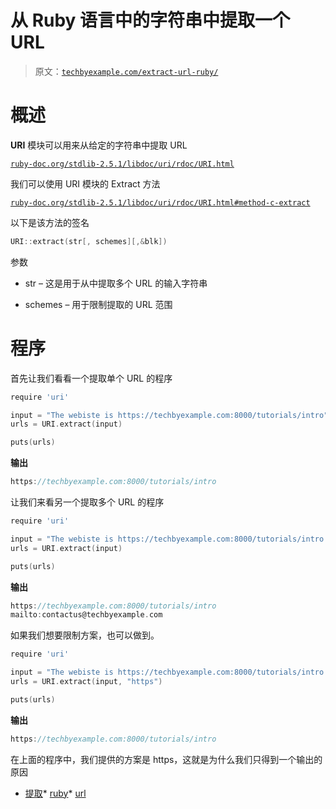 # 从 Ruby 语言中的字符串中提取一个 URL

> 原文：[`techbyexample.com/extract-url-ruby/`](https://techbyexample.com/extract-url-ruby/)

# **概述**

**URI** 模块可以用来从给定的字符串中提取 URL

[`ruby-doc.org/stdlib-2.5.1/libdoc/uri/rdoc/URI.html`](https://ruby-doc.org/stdlib-2.5.1/libdoc/uri/rdoc/URI.html)

我们可以使用 URI 模块的 Extract 方法

[`ruby-doc.org/stdlib-2.5.1/libdoc/uri/rdoc/URI.html#method-c-extract`](https://ruby-doc.org/stdlib-2.5.1/libdoc/uri/rdoc/URI.html#method-c-extract)

以下是该方法的签名

```go
URI::extract(str[, schemes][,&blk])
```

参数

+   str – 这是用于从中提取多个 URL 的输入字符串

+   schemes – 用于限制提取的 URL 范围

# **程序**

首先让我们看看一个提取单个 URL 的程序

```go
require 'uri'

input = "The webiste is https://techbyexample.com:8000/tutorials/intro"
urls = URI.extract(input)

puts(urls)
```

**输出**

```go
https://techbyexample.com:8000/tutorials/intro
```

让我们来看另一个提取多个 URL 的程序

```go
require 'uri'

input = "The webiste is https://techbyexample.com:8000/tutorials/intro amd mail to mailto:contactus@techbyexample.com"
urls = URI.extract(input)

puts(urls)
```

**输出**

```go
https://techbyexample.com:8000/tutorials/intro
mailto:contactus@techbyexample.com
```

如果我们想要限制方案，也可以做到。

```go
require 'uri'

input = "The webiste is https://techbyexample.com:8000/tutorials/intro amd mail to mailto:contactus@techbyexample.com"
urls = URI.extract(input, "https")

puts(urls)
```

**输出**

```go
https://techbyexample.com:8000/tutorials/intro
```

在上面的程序中，我们提供的方案是 https，这就是为什么我们只得到一个输出的原因

+   [提取](https://techbyexample.com/tag/extract/)*   [ruby](https://techbyexample.com/tag/ruby/)*   [url](https://techbyexample.com/tag/url/)
